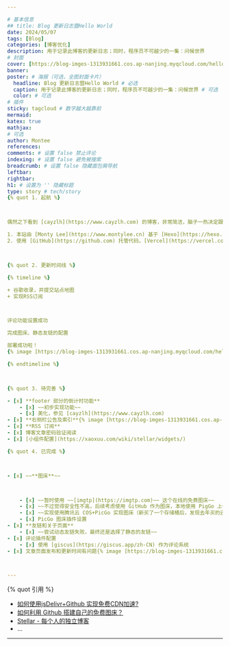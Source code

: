 ```yaml
---

# 基本信息
## title: Blog 更新日志暨Hello World  
date: 2024/05/07  
tags: [Blog]  
categories: [博客优化]  
description: 用于记录此博客的更新日志；同时，程序员不可越少的一集：问候世界  
# 封面  
cover: [https://blog-imges-1313931661.cos.ap-nanjing.myqcloud.com/hello.png](https://blog-imges-1313931661.cos.ap-nanjing.myqcloud.com/hello.png)   
banner:   
poster: # 海报（可选，全图封面卡片）  
  headline: Blog 更新日志暨Hello World # 必选  
  caption: 用于记录此博客的更新日志；同时，程序员不可越少的一集：问候世界 # 可选  
  color: # 可选  
# 插件  
sticky: tagcloud # 数字越大越靠前  
mermaid:  
katex: true  
mathjax:   
# 可选  
author: Montee  
references:  
comments: # 设置 false 禁止评论  
indexing: # 设置 false 避免被搜索  
breadcrumb: # 设置 false 隐藏面包屑导航  
leftbar:   
rightbar:  
h1: # 设置为 '' 隐藏标题  
type: story # tech/story
{% quot 1. 起航 %}



偶然之下看到 [cayzlh](https://www.cayzlh.com) 的博客，非常简洁，脑子一热决定跟个风，经过一个晚上的折腾，终于成功部署。

1. 本站由 [Monty Lee](https://www.montylee.cn) 基于 [Hexo](https://hexo.io/zh-cn/) 框架下的 [Stellar](https://github.com/xaoxuu/hexo-theme-stellar/tree/1.28.1) 主题创建
2. 使用 [GitHub](https://github.com) 托管代码，[Vercel](https://vercel.com) 实现无服务器部署



{% quot 2. 更新时间线 %}

{% timeline %}

+ 谷歌收录，并提交站点地图
+ 实现RSS订阅



评论功能设置成功

完成图床、静态友链的配置

部署成功啦！  
{% image [https://blog-imges-1313931661.cos.ap-nanjing.myqcloud.com/hello.png](https://blog-imges-1313931661.cos.ap-nanjing.myqcloud.com/hello.png) width:300px %}

{% endtimeline %}



{% quot 3. 待完善 %}

- [x] **footer 部分的倒计时功能**
    - [x] ~~初步实现功能~~
    - [x] 美化，参见 [cayzlh](https://www.cayzlh.com)
- [x] **右侧栏公告及索引**{% image [https://blog-imges-1313931661.cos.ap-nanjing.myqcloud.com/undefinedrightsides.png](https://blog-imges-1313931661.cos.ap-nanjing.myqcloud.com/undefinedrightsides.png) width:200px padding:16px bg:white %}
- [x] **RSS 订阅**
- [x] 博客文章密码验证阅读
- [x] [小组件配置](https://xaoxuu.com/wiki/stellar/widgets/)

{% quot 4. 已完成 %}



- [x] ~~**图床**~~



    - [x] ~~暂时使用 ~~[imgtp](https://imgtp.com)~~ 这个在线的免费图床~~
    - [x] ~~不过觉得安全性不高，后续考虑使用 GitHub 作为图床，本地使用 PigGo 上传，jsDelivr 实现 CDN 加速，参加 ~~[如何使用jsDelivr+Github 实现免费CDN加速?](https://zhuanlan.zhihu.com/p/346643522)
    - [x] ~~实现使用腾讯云 COS+PicGo 实现图床（新买了一个存储桶后，发现去年买的还没过期，伤心了）~~
    - [x] PicGo 图床插件设置
- [x] **友链和关于页面**
    - [x] ~~尝试动态友链失败，最终还是选择了静态的友链~~
- [x] 评论插件配置
    - [x] 使用 [giscus](https://giscus.app/zh-CN) 作为评论系统
- [x] 文章页面发布和更新时间有问题{% image [https://blog-imges-1313931661.cos.ap-nanjing.myqcloud.com/image-20240508230949859.png](https://blog-imges-1313931661.cos.ap-nanjing.myqcloud.com/image-20240508230949859.png)  %}发现是写文章时填写时间有误，只能写年/月/日



---
```


{% quot 引用 %}

+ [如何使用jsDelivr+Github 实现免费CDN加速?](https://zhuanlan.zhihu.com/p/346643522)
+ [如何利用 Github 搭建自己的免费图床？](https://zhuanlan.zhihu.com/p/353775844)
+ [Stellar - 每个人的独立博客](https://xaoxuu.com/wiki/stellar/#start)
+ ...

---

